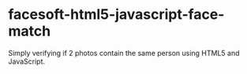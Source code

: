 # facesoft-html5-javascript-face-match
Simply verifying if 2 photos contain the same person using HTML5 and JavaScript.
